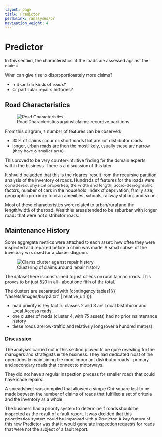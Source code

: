 ```yaml
---
layout: page
title: Predictor
permalink: /analyses/br
navigation_weight: 4
---
```


# Predictor

In this section, the characteristics of the roads are assessed against the claims. 

What can give rise to disproportionately more claims?

 - Is it certain kinds of roads?
 - Or particular repairs histories? 

## Road Characteristics

<p class="photo-gallery">
    <figure>
      <img src="{{ "/assets/images/br/xroadsc-cwy0-003.jpeg" | relative_url }}" alt="Road Characteristics">
      <figcaption>Road Characteristics against claims: recursive partitions</figcaption>
    </figure>
</p>

From this diagram, a number of features can be observed:

 - 30% of claims occur on short roads that are not distributor roads.
 - longer, urban roads are then the most likely, usually these are narrow (they have a smaller area)
 
This proved to be very counter-intuitive finding for the domain experts within
the business. There is a discussion of this later.

It should be added that this is the clearest result from the recursive partition
analysis of the inventory of roads. Hundreds of features for the roads were
considered: physical properties, the width and length; socio-demographic
factors, number of cars in the household, index of deprivation, family size;
geographic proximity to civic amenities, schools, railway stations and so on.

Most of these characteristics were related to urban/rural and the length/width
of the road. Wealthier areas tended to be suburban with longer roads that were
not distributor roads.

## Maintenance History

Some aggregate metrics were attached to each asset: how often they were
inspected and repaired before a claim was made. A small subset of the inventory
was used for a cluster diagram.

<p class="photo-gallery">
    <figure>
      <img src="{{ "/assets/images/br/rp2-002.jpeg" | relative_url }}" alt="Claims cluster against repair history">
      <figcaption>Clustering of claims around repair history</figcaption>
    </figure>
</p>

The dataset here is constrained to just *claims* on rural tarmac roads. This
proves to be just 520 in all - about one fifth of the total.

The clusters are separated with 
[contingency tables]({{ "/assets/images/br/rp2.txt" | relative_url }}).

 - road priority is key factor: classes 2 and 3 are Local Distributor and Local Access roads.
 - one cluster of roads (cluster 4, with 75 assets) had no prior maintenance history
 - these roads are low-traffic and relatively long (over a hundred metres)

### Discussion

The analyses carried out in this section proved to be quite revealing for the
managers and strategists in the business. They had dedicated most of the
operations to maintaining the more important distributor roads - primary and
secondary roads that connect to motorways. 

They did not have a regular inspection process for smaller roads that could have
made repairs.

A spreadsheet was compiled that allowed a simple Chi-square test to be made
between the number of claims of roads that fulfilled a set of criteria and the
inventory as a whole.

The business had a priority system to determine if roads should be inspected as
the result of a fault report. It was decided that this prioritization system
could be improved with a Predictor. A key feature of this new Predictor was that
it would generate inspection requests for roads that were not the subject of a
fault report.
